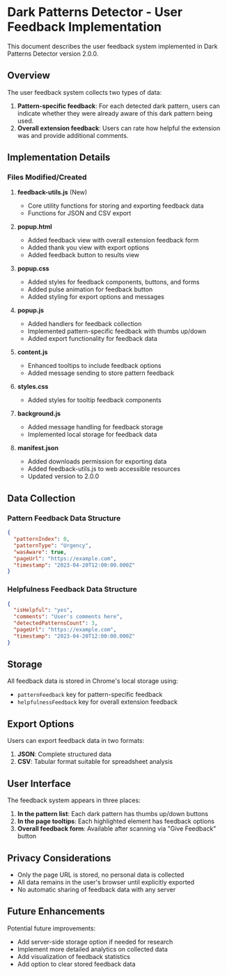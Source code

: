 # Dark Patterns Detector - User Feedback Implementation

This document describes the user feedback system implemented in Dark Patterns Detector version 2.0.0.

## Overview

The user feedback system collects two types of data:

1. **Pattern-specific feedback**: For each detected dark pattern, users can indicate whether they were already aware of this dark pattern being used.
2. **Overall extension feedback**: Users can rate how helpful the extension was and provide additional comments.

## Implementation Details

### Files Modified/Created

1. **feedback-utils.js** (New)
   - Core utility functions for storing and exporting feedback data
   - Functions for JSON and CSV export

2. **popup.html**
   - Added feedback view with overall extension feedback form
   - Added thank you view with export options
   - Added feedback button to results view

3. **popup.css**
   - Added styles for feedback components, buttons, and forms
   - Added pulse animation for feedback button
   - Added styling for export options and messages

4. **popup.js**
   - Added handlers for feedback collection
   - Implemented pattern-specific feedback with thumbs up/down
   - Added export functionality for feedback data

5. **content.js**
   - Enhanced tooltips to include feedback options
   - Added message sending to store pattern feedback

6. **styles.css**
   - Added styles for tooltip feedback components

7. **background.js**
   - Added message handling for feedback storage
   - Implemented local storage for feedback data

8. **manifest.json**
   - Added downloads permission for exporting data
   - Added feedback-utils.js to web accessible resources
   - Updated version to 2.0.0

## Data Collection

### Pattern Feedback Data Structure
```json
{
  "patternIndex": 0,
  "patternType": "Urgency",
  "wasAware": true,
  "pageUrl": "https://example.com",
  "timestamp": "2023-04-20T12:00:00.000Z"
}
```

### Helpfulness Feedback Data Structure
```json
{
  "isHelpful": "yes",
  "comments": "User's comments here",
  "detectedPatternsCount": 3,
  "pageUrl": "https://example.com",
  "timestamp": "2023-04-20T12:00:00.000Z"
}
```

## Storage

All feedback data is stored in Chrome's local storage using:
- `patternFeedback` key for pattern-specific feedback
- `helpfulnessFeedback` key for overall extension feedback

## Export Options

Users can export feedback data in two formats:
1. **JSON**: Complete structured data
2. **CSV**: Tabular format suitable for spreadsheet analysis

## User Interface

The feedback system appears in three places:
1. **In the pattern list**: Each dark pattern has thumbs up/down buttons
2. **In the page tooltips**: Each highlighted element has feedback options
3. **Overall feedback form**: Available after scanning via "Give Feedback" button

## Privacy Considerations

- Only the page URL is stored, no personal data is collected
- All data remains in the user's browser until explicitly exported
- No automatic sharing of feedback data with any server

## Future Enhancements

Potential future improvements:
- Add server-side storage option if needed for research
- Implement more detailed analytics on collected data
- Add visualization of feedback statistics
- Add option to clear stored feedback data 